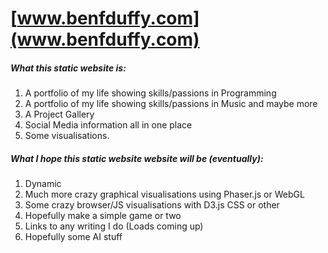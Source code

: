 # [www.benfduffy.com](www.benfduffy.com)

<h5>What this static website is:</h5>
<ol>
    <li>A portfolio of my life showing skills/passions in Programming</li>
    <li>A portfolio of my life showing skills/passions in Music and maybe more</li>
    <li>A Project Gallery</li>
    <li>Social Media information all in one place</li>
    <li>Some visualisations.</li>
</ol>

<h5>What I hope this static website website will be (eventually):</h5>
<ol>
    <li>Dynamic</li>
    <li>Much more crazy graphical visualisations using Phaser.js or WebGL</li>
    <li>Some crazy browser/JS visualisations with D3.js CSS or other</li>
    <li>Hopefully make a simple game or two</li>
    <li>Links to any writing I do (Loads coming up)</li>
    <li>Hopefully some AI stuff</li>
</ol>

